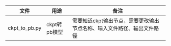 |文件             |用途       |备注      |
|---             |---        |---      |
|ckpt_to_pb.py   |ckpt转pb模型|需要知道ckpt输出节点，需要更改输出节点名称、输入文件路径、输出文件路径|
